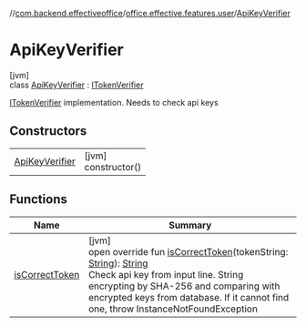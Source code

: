 //[com.backend.effectiveoffice](IdeaProjects/labs-office-elevator/effectiveOfficeBackend/documentation/gfm/index.md)/[office.effective.features.user](IdeaProjects/labs-office-elevator/effectiveOfficeBackend/documentation/gfm/com.backend.effectiveoffice/office.effective.features.user/index.md)/[ApiKeyVerifier](IdeaProjects/labs-office-elevator/effectiveOfficeBackend/documentation/gfm/com.backend.effectiveoffice/office.effective.features.user/-api-key-verifier/index.md)

# ApiKeyVerifier

[jvm]\
class [ApiKeyVerifier](IdeaProjects/labs-office-elevator/effectiveOfficeBackend/documentation/gfm/com.backend.effectiveoffice/office.effective.features.user/-api-key-verifier/index.md) : [ITokenVerifier](IdeaProjects/labs-office-elevator/effectiveOfficeBackend/documentation/gfm/com.backend.effectiveoffice/office.effective.features.user/-i-token-verifier/index.md)

[ITokenVerifier](IdeaProjects/labs-office-elevator/effectiveOfficeBackend/documentation/gfm/com.backend.effectiveoffice/office.effective.features.user/-i-token-verifier/index.md) implementation. Needs to check api keys

## Constructors

| | |
|---|---|
| [ApiKeyVerifier](IdeaProjects/labs-office-elevator/effectiveOfficeBackend/documentation/gfm/com.backend.effectiveoffice/office.effective.features.user/-api-key-verifier/-api-key-verifier.md) | [jvm]<br>constructor() |

## Functions

| Name | Summary |
|---|---|
| [isCorrectToken](IdeaProjects/labs-office-elevator/effectiveOfficeBackend/documentation/gfm/com.backend.effectiveoffice/office.effective.features.user/-api-key-verifier/is-correct-token.md) | [jvm]<br>open override fun [isCorrectToken](IdeaProjects/labs-office-elevator/effectiveOfficeBackend/documentation/gfm/com.backend.effectiveoffice/office.effective.features.user/-api-key-verifier/is-correct-token.md)(tokenString: [String](https://kotlinlang.org/api/latest/jvm/stdlib/kotlin/-string/index.html)): [String](https://kotlinlang.org/api/latest/jvm/stdlib/kotlin/-string/index.html)<br>Check api key from input line. String encrypting by SHA-256 and comparing with encrypted keys from database. If it cannot find one, throw InstanceNotFoundException |
